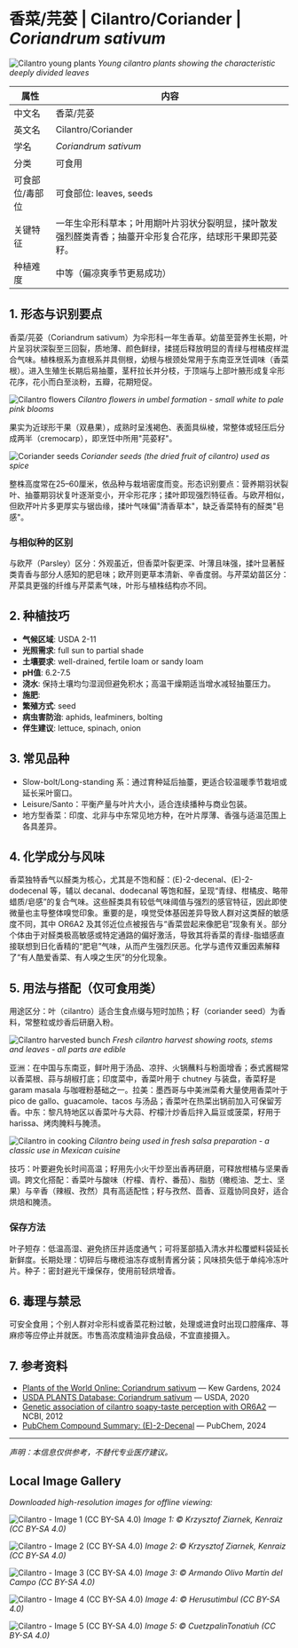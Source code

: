 # 香菜/芫荽 | Cilantro/Coriander | *Coriandrum sativum*

![Cilantro young plants](https://upload.wikimedia.org/wikipedia/commons/thumb/2/23/Coriandrum_sativum_young_plants.jpg/800px-Coriandrum_sativum_young_plants.jpg)
*Young cilantro plants showing the characteristic deeply divided leaves*

| 属性 | 内容 |
|------|------|
| 中文名 | 香菜/芫荽 |
| 英文名 | Cilantro/Coriander |
| 学名 | *Coriandrum sativum* |
| 分类 | 可食用 |
| 可食部位/毒部位 | 可食部位: leaves, seeds |
| 关键特征 | 一年生伞形科草本；叶用期叶片羽状分裂明显，揉叶散发强烈醛类青香；抽薹开伞形复合花序，结球形干果即芫荽籽。 |
| 种植难度 | 中等（偏凉爽季节更易成功） |

## 1. 形态与识别要点

香菜/芫荽（Coriandrum sativum）为伞形科一年生香草。幼苗至营养生长期，叶片呈羽状深裂至三回裂，质地薄、颜色鲜绿，揉搓后释放明显的青绿与柑橘皮样混合气味。植株根系为直根系并具侧根，幼根与根颈处常用于东南亚烹饪调味（香菜根）。进入生殖生长期后易抽薹，茎秆拉长并分枝，于顶端与上部叶腋形成复伞形花序，花小而白至淡粉，五瓣，花期短促。

![Cilantro flowers](https://upload.wikimedia.org/wikipedia/commons/thumb/e/e1/Coriandrum_sativum_flowers.jpg/640px-Coriandrum_sativum_flowers.jpg)
*Cilantro flowers in umbel formation - small white to pale pink blooms*

果实为近球形干果（双悬果），成熟时呈浅褐色、表面具纵棱，常整体或轻压后分成两半（cremocarp），即烹饪中所用"芫荽籽"。

![Coriander seeds](https://upload.wikimedia.org/wikipedia/commons/thumb/5/5c/Coriander_seeds_spice.jpg/640px-Coriander_seeds_spice.jpg)
*Coriander seeds (the dried fruit of cilantro) used as spice*

整株高度常在25–60厘米，依品种与栽培密度而变。形态识别要点：营养期羽状裂叶、抽薹期羽状复叶逐渐变小，开伞形花序；揉叶即现强烈特征香。与欧芹相似，但欧芹叶片多更厚实与锯齿缘，揉叶气味偏"清香草本"，缺乏香菜特有的醛类"皂感"。

### 与相似种的区别

与欧芹（Parsley）区分：外观虽近，但香菜叶裂更深、叶薄且味强，揉叶显著醛类青香与部分人感知的肥皂味；欧芹则更草本清新、辛香度弱。与芹菜幼苗区分：芹菜具更强的纤维与芹菜素气味，叶形与植株结构亦不同。

## 2. 种植技巧

- **气候区域**: USDA 2-11
- **光照需求**: full sun to partial shade
- **土壤要求**: well-drained, fertile loam or sandy loam
- **pH值**: 6.2-7.5
- **浇水**: 保持土壤均匀湿润但避免积水；高温干燥期适当增水减轻抽薹压力。
- **施肥**: 
- **繁殖方式**: seed
- **病虫害防治**: aphids, leafminers, bolting
- **伴生建议**: lettuce, spinach, onion

## 3. 常见品种

- Slow-bolt/Long-standing 系：通过育种延后抽薹，更适合较温暖季节栽培或延长采叶窗口。
- Leisure/Santo：平衡产量与叶片大小，适合连续播种与商业包装。
- 地方型香菜：印度、北非与中东常见地方种，在叶片厚薄、香强与适温范围上各具差异。

## 4. 化学成分与风味

香菜独特香气以醛类为核心，尤其是不饱和醛：(E)-2-decenal、(E)-2-dodecenal 等，辅以 decanal、dodecanal 等饱和醛，呈现“青绿、柑橘皮、略带蜡质/皂感”的复合气味。这些醛类具有较低气味阈值与强烈的感官特征，因此即使微量也主导整体嗅觉印象。重要的是，嗅觉受体基因差异导致人群对这类醛的敏感度不同，其中 OR6A2 及其邻近位点被报告与“香菜尝起来像肥皂”现象有关。部分个体由于对醛类极高敏感或特定通路的偏好激活，导致其将香菜的青绿-脂蜡感直接联想到日化香精的“肥皂”气味，从而产生强烈厌恶。化学与遗传双重因素解释了“有人酷爱香菜、有人嗅之生厌”的分化现象。

## 5. 用法与搭配（仅可食用类）

用途区分：叶（cilantro）适合生食点缀与短时加热；籽（coriander seed）为香料，常整粒或炒香后研磨入粉。

![Cilantro harvested bunch](https://upload.wikimedia.org/wikipedia/commons/thumb/c/c3/Fresh_cilantro_harvest.jpg/640px-Fresh_cilantro_harvest.jpg)
*Fresh cilantro harvest showing roots, stems and leaves - all parts are edible*

亚洲：在中国与东南亚，鲜叶用于汤品、凉拌、火锅蘸料与粉面增香；泰式酱糊常以香菜根、蒜与胡椒打底；印度菜中，香菜叶用于 chutney 与装盘，香菜籽是 garam masala 与咖喱粉基础之一。拉美：墨西哥与中美洲菜肴大量使用香菜叶于 pico de gallo、guacamole、tacos 与汤品；香菜叶在热菜出锅前加入可保留芳香。中东：黎凡特地区以香菜叶与大蒜、柠檬汁炒香后拌入扁豆或菠菜，籽用于 harissa、烤肉腌料与腌渍。

![Cilantro in cooking](https://upload.wikimedia.org/wikipedia/commons/thumb/a/a9/Cilantro_salsa_preparation.jpg/640px-Cilantro_salsa_preparation.jpg)
*Cilantro being used in fresh salsa preparation - a classic use in Mexican cuisine*

技巧：叶要避免长时间高温；籽用先小火干炒至出香再研磨，可释放柑橘与坚果香调。跨文化搭配：香菜叶与酸味（柠檬、青柠、番茄）、脂肪（橄榄油、芝士、坚果）与辛香（辣椒、孜然）具有高适配性；籽与孜然、茴香、豆蔻协同良好，适合烘焙和腌渍。

### 保存方法

叶子短存：低温高湿、避免挤压并适度通气；可将茎部插入清水并松覆塑料袋延长新鲜度。长期处理：切碎后与橄榄油冻存或制青酱分装；风味损失低于单纯冷冻叶片。种子：密封避光干燥保存，使用前轻烘增香。

## 6. 毒理与禁忌

可安全食用；个别人群对伞形科或香菜花粉过敏，处理或进食时出现口腔瘙痒、荨麻疹等应停止并就医。市售高浓度精油非食品级，不宜直接摄入。

## 7. 参考资料

- [Plants of the World Online: Coriandrum sativum](https://powo.science.kew.org/taxon/urn:lsid:ipni.org:names:84255-2) — Kew Gardens, 2024
- [USDA PLANTS Database: Coriandrum sativum](https://plants.usda.gov/home/plantProfile?symbol=COSA2) — USDA, 2020
- [Genetic association of cilantro soapy-taste perception with OR6A2](https://www.ncbi.nlm.nih.gov/pmc/articles/PMC3510774/) — NCBI, 2012
- [PubChem Compound Summary: (E)-2-Decenal](https://pubchem.ncbi.nlm.nih.gov/compound/5283347) — PubChem, 2024

---
*声明：本信息仅供参考，不替代专业医疗建议。*

## Local Image Gallery

*Downloaded high-resolution images for offline viewing:*

![Cilantro - Image 1 (CC BY-SA 4.0)](../images/cilantro/01.jpg)
*Image 1: © Krzysztof Ziarnek, Kenraiz (CC BY-SA 4.0)*

![Cilantro - Image 2 (CC BY-SA 4.0)](../images/cilantro/02.jpg)
*Image 2: © Krzysztof Ziarnek, Kenraiz (CC BY-SA 4.0)*

![Cilantro - Image 3 (CC BY-SA 4.0)](../images/cilantro/03.jpg)
*Image 3: © Armando Olivo Martín del Campo (CC BY-SA 4.0)*

![Cilantro - Image 4 (CC BY-SA 4.0)](../images/cilantro/04.jpg)
*Image 4: © Herusutimbul (CC BY-SA 4.0)*

![Cilantro - Image 5 (CC BY-SA 4.0)](../images/cilantro/05.jpg)
*Image 5: © CuetzpalinTonatiuh (CC BY-SA 4.0)*
